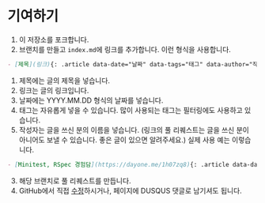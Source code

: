 # 기여하기

1. 이 저장소를 포크합니다.
2. 브랜치를 만들고 `index.md`에 링크를 추가합니다.
  이런 형식을 사용합니다.
  ``` md
  - [제목](링크){: .article data-date="날짜" data-tags="태그" data-author="작성자" }
  ```
  1. 제목에는 글의 제목을 넣습니다.
  2. 링크는 글의 링크입니다.
  3. 날짜에는 YYYY.MM.DD 형식의 날짜를 넣습니다.
  4. 태그는 자유롭게 넣을 수 있습니다. 많이 사용되는 태그는 필터링에도 사용하고
     있습니다.
  5. 작성자는 글을 쓰신 분의 이름을 넣습니다. (링크의 풀 리퀘스트는 글을 쓰신
     분이 아니어도 보낼 수 있습니다. 좋은 글이 있으면 알려주세요.)
  실제 사용 예는 이렇습니다.
  ``` md
  - [Minitest, RSpec 경험담](https://dayone.me/1h07zq8){: .article data-date="2015.01.27" data-tags="translated test" data-author="marocchino" }
  ```
3. 해당 브랜치로 풀 리퀘스트를 만듭니다.
4. GitHub에서 직접 [수정](index.md)하시거나, 페이지에 DUSQUS 댓글로 남기셔도
   됩니다.
